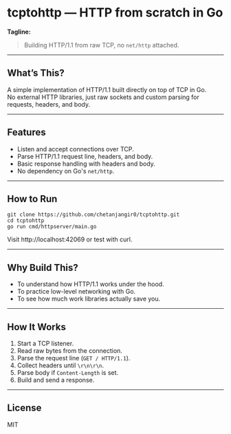 # tcptohttp — HTTP from scratch in Go

**Tagline:**  
> Building HTTP/1.1 from raw TCP, no `net/http` attached.

---

## What’s This?

A simple implementation of HTTP/1.1 built directly on top of TCP in Go.  
No external HTTP libraries, just raw sockets and custom parsing for requests, headers, and body.

---

## Features

- Listen and accept connections over TCP.
- Parse HTTP/1.1 request line, headers, and body.
- Basic response handling with headers and body.
- No dependency on Go's `net/http`.

---

## How to Run

    git clone https://github.com/chetanjangir0/tcptohttp.git
    cd tcptohttp
    go run cmd/httpserver/main.go

Visit http://localhost:42069 or test with curl.

---

## Why Build This?

- To understand how HTTP/1.1 works under the hood.
- To practice low-level networking with Go.
- To see how much work libraries actually save you.

---

## How It Works

1. Start a TCP listener.  
2. Read raw bytes from the connection.  
3. Parse the request line (`GET / HTTP/1.1`).  
4. Collect headers until `\r\n\r\n`.  
5. Parse body if `Content-Length` is set.  
6. Build and send a response.

---

## License

MIT 
